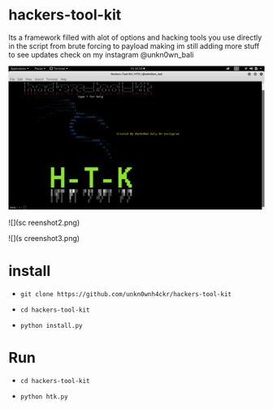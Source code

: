 # hackers-tool-kit
Its a framework filled with alot of options and hacking tools you use directly in the script
from brute forcing to payload making im still adding more stuff to see updates check on 
my instagram @unkn0wn_bali

![](screenshot.png)

![](sc reenshot2.png)

![](s creenshot3.png)
# install

* `git clone https://github.com/unkn0wnh4ckr/hackers-tool-kit`

* `cd hackers-tool-kit`

* `python install.py`

# Run

* `cd hackers-tool-kit`

* `python htk.py`
